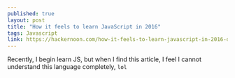 ```yaml
---
published: true
layout: post
title: "How it feels to learn JavaScript in 2016"
tags: Javascript
link: https://hackernoon.com/how-it-feels-to-learn-javascript-in-2016-d3a717dd577f
---
```


Recently, I begin learn JS, but when I find this article, I feel I cannot understand this language completely, `lol`
